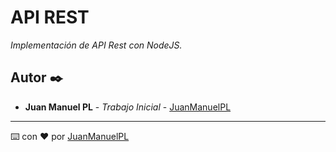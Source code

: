 # API REST

_Implementación de API Rest con NodeJS._

## Autor ✒️

* **Juan Manuel PL** - *Trabajo Inicial* - [JuanManuelPL](https://github.com/JuanManuelPL) 

---
⌨️ con ❤️ por [JuanManuelPL](https://github.com/JuanManuelPL) 